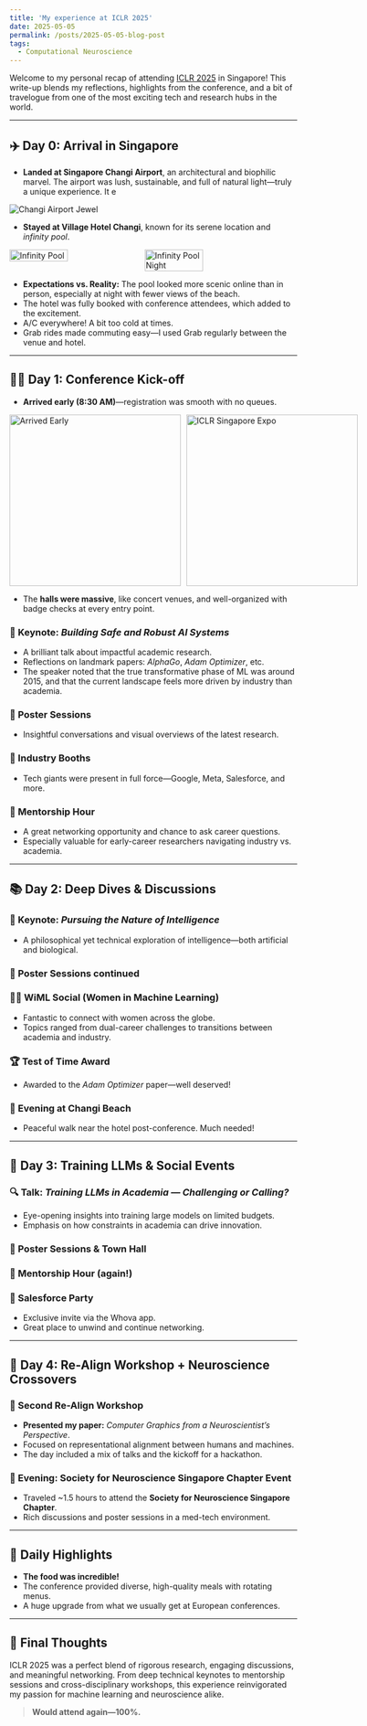 ```yaml
---
title: 'My experience at ICLR 2025'
date: 2025-05-05
permalink: /posts/2025-05-05-blog-post
tags:
  - Computational Neuroscience
---
```


Welcome to my personal recap of attending [ICLR 2025](https://iclr.cc/) in Singapore! This write-up blends my reflections, highlights from the conference, and a bit of travelogue from one of the most exciting tech and research hubs in the world.

---

## ✈️ Day 0: Arrival in Singapore

- **Landed at Singapore Changi Airport**, an architectural and biophilic marvel. The airport was lush, sustainable, and full of natural light—truly a unique experience. It e

![Changi Airport Jewel](https://upload.wikimedia.org/wikipedia/commons/thumb/e/e9/JewelSingaporeVortex1.jpg/1200px-JewelSingaporeVortex1.jpg)

- **Stayed at Village Hotel Changi**, known for its serene location and *infinity pool*.

<div style="display: flex; gap: 10px;">
  <img src="https://dynamic-media-cdn.tripadvisor.com/media/photo-o/28/fb/67/43/infinity-pool-level-8.jpg?w=700&h=-1&s=1" alt="Infinity Pool" width="45%" />
  <img src="https://drive.google.com/uc?export=thumbnail&id=1XCLwgkt5XxlbUd39WReDn3ZDjEVywsjK" alt="Infinity Pool Night" width="45%" />
</div>

- **Expectations vs. Reality:** The pool looked more scenic online than in person, especially at night with fewer views of the beach.
- The hotel was fully booked with conference attendees, which added to the excitement.
- A/C everywhere! A bit too cold at times.
- Grab rides made commuting easy—I used Grab regularly between the venue and hotel.

---

## 🧑‍🏫 Day 1: Conference Kick-off

- **Arrived early (8:30 AM)**—registration was smooth with no queues.

<div style="display: flex; gap: 10px;">
  <img src="https://drive.google.com/uc?export=thumbnail&id=11tY4QT4oN2TD491EBAgXKeec-HMTQksS" alt="Arrived Early" width="300" />
  <img src="https://encrypted-tbn0.gstatic.com/images?q=tbn:ANd9GcQUtSgm2YkT0oBJeGXca_sTo5mWLTWm6L3AEw&s" alt="ICLR Singapore Expo" width="300" />
</div>

- The **halls were massive**, like concert venues, and well-organized with badge checks at every entry point.

### 🧠 Keynote: *Building Safe and Robust AI Systems*

- A brilliant talk about impactful academic research.
- Reflections on landmark papers: *AlphaGo*, *Adam Optimizer*, etc.
- The speaker noted that the true transformative phase of ML was around 2015, and that the current landscape feels more driven by industry than academia.

### 🎨 Poster Sessions

- Insightful conversations and visual overviews of the latest research.

### 🏢 Industry Booths

- Tech giants were present in full force—Google, Meta, Salesforce, and more.

### 🤝 Mentorship Hour

- A great networking opportunity and chance to ask career questions.
- Especially valuable for early-career researchers navigating industry vs. academia.

---

## 📚 Day 2: Deep Dives & Discussions

### 🧠 Keynote: *Pursuing the Nature of Intelligence*

- A philosophical yet technical exploration of intelligence—both artificial and biological.

### 🎨 Poster Sessions continued

### 👩‍🔬 WiML Social (Women in Machine Learning)

- Fantastic to connect with women across the globe.
- Topics ranged from dual-career challenges to transitions between academia and industry.

### 🏆 Test of Time Award

- Awarded to the *Adam Optimizer* paper—well deserved!

### 🌅 Evening at Changi Beach

- Peaceful walk near the hotel post-conference. Much needed!

---

## 🤖 Day 3: Training LLMs & Social Events

### 🔍 Talk: *Training LLMs in Academia — Challenging or Calling?*

- Eye-opening insights into training large models on limited budgets.
- Emphasis on how constraints in academia can drive innovation.

### 🎨 Poster Sessions & Town Hall

### 🤝 Mentorship Hour (again!)

### 🥂 Salesforce Party

- Exclusive invite via the Whova app.
- Great place to unwind and continue networking.

---

## 🧠 Day 4: Re-Align Workshop + Neuroscience Crossovers

### 🔬 Second Re-Align Workshop

- **Presented my paper:** *Computer Graphics from a Neuroscientist’s Perspective*.
- Focused on representational alignment between humans and machines.
- The day included a mix of talks and the kickoff for a hackathon.

### 🧪 Evening: Society for Neuroscience Singapore Chapter Event

- Traveled ~1.5 hours to attend the **Society for Neuroscience Singapore Chapter**.
- Rich discussions and poster sessions in a med-tech environment.

---

## 🍱 Daily Highlights

- **The food was incredible!**
- The conference provided diverse, high-quality meals with rotating menus.
- A huge upgrade from what we usually get at European conferences.

---

## 💬 Final Thoughts

ICLR 2025 was a perfect blend of rigorous research, engaging discussions, and meaningful networking. From deep technical keynotes to mentorship sessions and cross-disciplinary workshops, this experience reinvigorated my passion for machine learning and neuroscience alike.

> **Would attend again—100%.**
